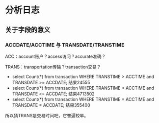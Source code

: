 # 分析日志

## 关于字段的意义

### ACCDATE/ACCTIME 与 TRANSDATE/TRANSTIME

ACC：account账户？access访问？accurate准确？

TRANS：transportation传输？transaction交易？

- select Count(*) from transaction WHERE TRANSTIME > ACCTIME and TRANSDATE >= ACCDATE; 结果24555
- select Count(*) from transaction WHERE TRANSTIME < ACCTIME and TRANSDATE <= ACCDATE; 结果4713502
- select Count(*) from transaction WHERE TRANSTIME = ACCTIME and TRANSDATE = ACCDATE; 结果355400

所以猜TRANS是交易时间吧，它普遍较早。